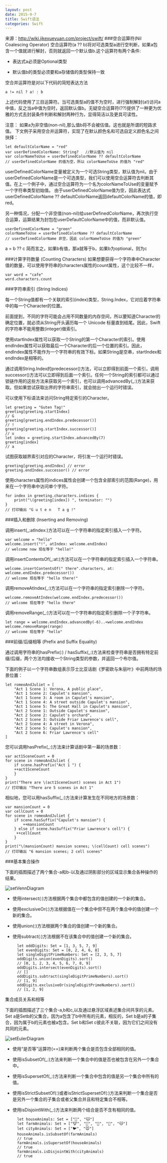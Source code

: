 ```yaml
---
layout: post
date: 2015-9-7
title: Swift语法
categories: Swift
---
```

来源：http://wiki.jikexueyuan.com/project/swift/
###空合运算符(Nil Coalescing Operator)
空合运算符(a ?? b)将对可选类型a进行空判断，如果a包含一个值就进行解封，否则就返回一个默认值b.这个运算符有两个条件:

* 表达式a必须是Optional类型

* 默认值b的类型必须要和a存储值的类型保持一致

空合并运算符是对以下代码的简短表达方法

	a != nil ? a! : b

上述代码使用了三目运算符。当可选类型a的值不为空时，进行强制解封(a!)访问a中值，反之当a中值为空时，返回默认值b。无疑空合运算符(??)提供了一种更为优雅的方式去封装条件判断和解封两种行为，显得简洁以及更具可读性。

注意： 如果a为非空值(non-nil),那么值b将不会被估值。这也就是所谓的短路求值。
下文例子采用空合并运算符，实现了在默认颜色名和可选自定义颜色名之间抉择：

	let defaultColorName = "red"
	var userDefinedColorName: String?   //默认值为 nil
	var colorNameToUse = userDefinedColorName ?? defaultColorName
	// userDefinedColorName 的值为空，所以 colorNameToUse 的值为 "red"

userDefinedColorName变量被定义为一个可选String类型，默认值为nil。由于userDefinedColorName是一个可选类型，我们可以使用空合运算符去判断其值。在上一个例子中，通过空合运算符为一个名为colorNameToUse的变量赋予一个字符串类型初始值。 由于userDefinedColorName值为空，因此表达式userDefinedColorName ?? defaultColorName返回defaultColorName的值，即red。

另一种情况，分配一个非空值(non-nil)给userDefinedColorName，再次执行空合运算，运算结果为封包在userDefaultColorName中的值，而非默认值。

	userDefinedColorName = "green"
	colorNameToUse = userDefinedColorName ?? defaultColorName
	// userDefinedColorName 非空，因此 colorNameToUse 的值为 "green"

a = b ?? c 简而言之，如果b有值，那a就等于b，如果b为optional，则为c

###计算字符数量 (Counting Characters)
如果想要获得一个字符串中Character值的数量，可以使用字符串的characters属性的count属性，这个比较不一样，

	var word = "cafe"
	word.characters.count

###字符串索引 (String Indices)

每一个String值都有一个关联的索引(index)类型，String.Index，它对应着字符串中的每一个Character的位置。

前面提到，不同的字符可能会占用不同数量的内存空间，所以要知道Character的确定位置，就必须从String开头遍历每一个 Unicode 标量直到结尾。因此，Swift 的字符串不能用整数(integer)做索引。

使用startIndex属性可以获取一个String的第一个Character的索引。使用endIndex属性可以获取最后一个Character的后一个位置的索引。因此，endIndex属性不能作为一个字符串的有效下标。如果String是空串，startIndex和endIndex是相等的。

通过调用String.Index的predecessor()方法，可以立即得到前面一个索引，调用successor()方法可以立即得到后面一个索引。任何一个String的索引都可以通过锁链作用的这些方法来获取另一个索引，也可以调用advancedBy(_:)方法来获取。但如果尝试获取出界的字符串索引，就会抛出一个运行时错误。

可以使用下标语法来访问String特定索引的Character。

	let greeting = "Guten Tag!"
	greeting[greeting.startIndex]
	// G
	greeting[greeting.endIndex.predecessor()]
	// !
	greeting[greeting.startIndex.successor()]
	// u
	let index = greeting.startIndex.advancedBy(7)
	greeting[index]
	// a

试图获取越界索引对应的Character，将引发一个运行时错误。

	greeting[greeting.endIndex] // error
	greeting.endIndex.successor() // error

使用characters属性的indices属性会创建一个包含全部索引的范围(Range)，用来在一个字符串中访问单个字符。

	for index in greeting.characters.indices {
		print("\(greeting[index]) ", terminator: "")
	}
	// 打印输出 "G u t e n   T a g !"

###插入和删除 (Inserting and Removing)

调用insert(_:atIndex:)方法可以在一个字符串的指定索引插入一个字符。

	var welcome = "hello"
	welcome.insert("!", atIndex: welcome.endIndex)
	// welcome now 现在等于 "hello!"
调用insertContentsOf(_:at:)方法可以在一个字符串的指定索引插入一个字符串。

	welcome.insertContentsOf(" there".characters, at: 	welcome.endIndex.predecessor())
	// welcome 现在等于 "hello there!"
调用removeAtIndex(_:)方法可以在一个字符串的指定索引删除一个字符。

	welcome.removeAtIndex(welcome.endIndex.predecessor())
	// welcome 现在等于 "hello there"
调用removeRange(_:)方法可以在一个字符串的指定索引删除一个子字符串。

	let range = welcome.endIndex.advancedBy(-6)..<welcome.endIndex
	welcome.removeRange(range)
	// welcome 现在等于 "hello"

###前缀/后缀相等 (Prefix and Suffix Equality)

通过调用字符串的hasPrefix(:) / hasSuffix(_:)方法来检查字符串是否拥有特定前缀/后缀，两个方法均接收一个String类型的参数，并返回一个布尔值。

下面的例子以一个字符串数组表示莎士比亚话剧《罗密欧与朱丽叶》中前两场的场景位置：

	let romeoAndJuliet = [
    	"Act 1 Scene 1: Verona, A public place",
    	"Act 1 Scene 2: Capulet's mansion",
    	"Act 1 Scene 3: A room in Capulet's mansion",
    	"Act 1 Scene 4: A street outside Capulet's mansion",
    	"Act 1 Scene 5: The Great Hall in Capulet's mansion",
    	"Act 2 Scene 1: Outside Capulet's mansion",
    	"Act 2 Scene 2: Capulet's orchard",
    	"Act 2 Scene 3: Outside Friar Lawrence's cell",
    	"Act 2 Scene 4: A street in Verona",
    	"Act 2 Scene 5: Capulet's mansion",
    	"Act 2 Scene 6: Friar Lawrence's cell"
	]
您可以调用hasPrefix(_:)方法来计算话剧中第一幕的场景数：

	var act1SceneCount = 0
	for scene in romeoAndJuliet {
		if scene.hasPrefix("Act 1 ") {
       	++act1SceneCount
    	}
	}
	print("There are \(act1SceneCount) scenes in Act 1")
	// 打印输出 "There are 5 scenes in Act 1"
相似地，您可以用hasSuffix(_:)方法来计算发生在不同地方的场景数：

	var mansionCount = 0
	var cellCount = 0
	for scene in romeoAndJuliet {
    	if scene.hasSuffix("Capulet's mansion") {
        	++mansionCount
    	} else if scene.hasSuffix("Friar Lawrence's cell") {
       	 ++cellCount
    	}
	}
	print("\(mansionCount) mansion scenes; \(cellCount) cell scenes")
	// 打印输出 "6 mansion scenes; 2 cell scenes"

###基本集合操作

下面的插图描述了两个集合-a和b-以及通过阴影部分的区域显示集合各种操作的结果。

![setVennDiagram](http://cxray.github.io/public/images/setVennDiagram_2x.png)

* 使用intersect(:)方法根据两个集合中都包含的值创建的一个新的集合。
* 使用exclusiveOr(:)方法根据值在一个集合中但不在两个集合中的值创建一个新的集合。
* 使用union(:)方法根据两个集合的值创建一个新的集合。
* 使用subtract(:)方法根据不在该集合中的值创建一个新的集合。

		let oddDigits: Set = [1, 3, 5, 7, 9]
		let evenDigits: Set = [0, 2, 4, 6, 8]
		let singleDigitPrimeNumbers: Set = [2, 3, 5, 7]
		oddDigits.union(evenDigits).sort()
		// [0, 1, 2, 3, 4, 5, 6, 7, 8, 9]
		oddDigits.intersect(evenDigits).sort()
		// []
		oddDigits.subtract(singleDigitPrimeNumbers).sort()
		// [1, 9]
		oddDigits.exclusiveOr(singleDigitPrimeNumbers).sort()
		// [1, 2, 9]

集合成员关系和相等

下面的插图描述了三个集合-a,b和c,以及通过悬浮区域表述集合间共享的元素。Set a是Setb的父集合，因为a包含了b中所有的元素，相反的，Set b是a的子集合，因为属于b的元素也被a包含。Set b和Set c彼此不关联，因为它们之间没有共同的元素。

![setEulerDiagram](http://cxray.github.io/public/images/setEulerDiagram_2x.png)

* 使用“是否等”运算符(==)来判断两个集合是否包含全部相同的值。
* 使用isSubsetOf(_:)方法来判断一个集合中的值是否也被包含在另外一个集合中。
* 使用isSupersetOf(_:)方法来判断一个集合中包含的值是另一个集合中所有的值。
* 使用isStrictSubsetOf(:)或者isStrictSupersetOf(:)方法来判断一个集合是否是另外一个集合的子集合或者父集合并且和特定集合不相等。
* 使用isDisjointWith(_:)方法来判断两个结合是否不含有相同的值。

		let houseAnimals: Set = ["🐶", "🐱"]
		let farmAnimals: Set = ["🐮", "🐔", "🐑", "🐶", "🐱"]
		let cityAnimals: Set = ["🐦", "🐭"]
		houseAnimals.isSubsetOf(farmAnimals)
		// true
		farmAnimals.isSupersetOf(houseAnimals)
		// true
		farmAnimals.isDisjointWith(cityAnimals)
		// true
